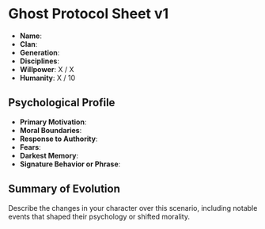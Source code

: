 # Ghost Protocol Sheet v1

- **Name**:
- **Clan**:
- **Generation**:
- **Disciplines**:
- **Willpower**: X / X
- **Humanity**: X / 10

## Psychological Profile

- **Primary Motivation**:
- **Moral Boundaries**:
- **Response to Authority**:
- **Fears**:
- **Darkest Memory**:
- **Signature Behavior or Phrase**:

## Summary of Evolution

Describe the changes in your character over this scenario, including notable events that shaped their psychology or shifted morality.
